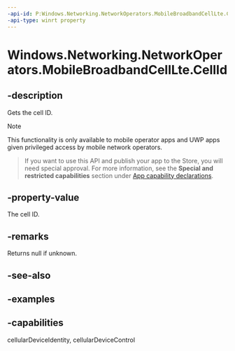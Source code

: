 ```yaml
---
-api-id: P:Windows.Networking.NetworkOperators.MobileBroadbandCellLte.CellId
-api-type: winrt property
---
```


<!-- Property syntax.
public IReference<uint> CellId { get; }
-->

# Windows.Networking.NetworkOperators.MobileBroadbandCellLte.CellId

## -description
Gets the cell ID.

> [!NOTE]
> This functionality is only available to mobile operator apps and UWP apps given privileged access by mobile network operators.

> If you want to use this API and publish your app to the Store, you will need special approval. For more information, see the **Special and restricted capabilities** section under [App capability declarations](https://docs.microsoft.com/windows/uwp/packaging/app-capability-declarations). 

## -property-value
The cell ID.

## -remarks
Returns null if unknown.

## -see-also

## -examples


## -capabilities
cellularDeviceIdentity, cellularDeviceControl
